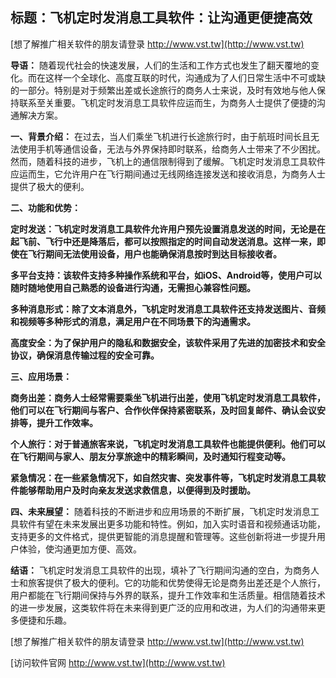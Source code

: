 ## **标题：飞机定时发消息工具软件：让沟通更便捷高效**

[想了解推广相关软件的朋友请登录 http://www.vst.tw](http://www.vst.tw)

**导语：**
随着现代社会的快速发展，人们的生活和工作方式也发生了翻天覆地的变化。而在这样一个全球化、高度互联的时代，沟通成为了人们日常生活中不可或缺的一部分。特别是对于频繁出差或长途旅行的商务人士来说，及时有效地与他人保持联系至关重要。飞机定时发消息工具软件应运而生，为商务人士提供了便捷的沟通解决方案。

**一、背景介绍：**
在过去，当人们乘坐飞机进行长途旅行时，由于航班时间长且无法使用手机等通信设备，无法与外界保持即时联系，给商务人士带来了不少困扰。然而，随着科技的进步，飞机上的通信限制得到了缓解。飞机定时发消息工具软件应运而生，它允许用户在飞行期间通过无线网络连接发送和接收消息，为商务人士提供了极大的便利。

**二、功能和优势：**

**定时发送：飞机定时发消息工具软件允许用户预先设置消息发送的时间，无论是在起飞前、飞行中还是降落后，都可以按照指定的时间自动发送消息。这样一来，即使在飞行期间无法使用设备，用户也能确保消息按时到达目标接收者。**

**多平台支持：该软件支持多种操作系统和平台，如iOS、Android等，使用户可以随时随地使用自己熟悉的设备进行沟通，无需担心兼容性问题。**

**多种消息形式：除了文本消息外，飞机定时发消息工具软件还支持发送图片、音频和视频等多种形式的消息，满足用户在不同场景下的沟通需求。**

**高度安全：为了保护用户的隐私和数据安全，该软件采用了先进的加密技术和安全协议，确保消息传输过程的安全可靠。**

**三、应用场景：**

**商务出差：商务人士经常需要乘坐飞机进行出差，使用飞机定时发消息工具软件，他们可以在飞行期间与客户、合作伙伴保持紧密联系，及时回复邮件、确认会议安排等，提升工作效率。**

**个人旅行：对于普通旅客来说，飞机定时发消息工具软件也能提供便利。他们可以在飞行期间与家人、朋友分享旅途中的精彩瞬间，及时通知行程变动等。**

**紧急情况：在一些紧急情况下，如自然灾害、突发事件等，飞机定时发消息工具软件能够帮助用户及时向亲友发送求救信息，以便得到及时援助。**

**四、未来展望：**
随着科技的不断进步和应用场景的不断扩展，飞机定时发消息工具软件有望在未来发展出更多功能和特性。例如，加入实时语音和视频通话功能，支持更多的文件格式，提供更智能的消息提醒和管理等。这些创新将进一步提升用户体验，使沟通更加方便、高效。

**结语：**
飞机定时发消息工具软件的出现，填补了飞行期间沟通的空白，为商务人士和旅客提供了极大的便利。它的功能和优势使得无论是商务出差还是个人旅行，用户都能在飞行期间保持与外界的联系，提升工作效率和生活质量。相信随着技术的进一步发展，这类软件将在未来得到更广泛的应用和改进，为人们的沟通带来更多便捷和乐趣。

[想了解推广相关软件的朋友请登录 http://www.vst.tw](http://www.vst.tw)


[访问软件官网 http://www.vst.tw](http://www.vst.tw)
